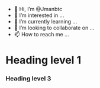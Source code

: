 - 👋 Hi, I’m @Jmanbtc
- 👀 I’m interested in ...
- 🌱 I’m currently learning ...
- 💞️ I’m looking to collaborate on ...
- 📫 How to reach me ...

<h1>Heading level 1 </h1>

<h3>Heading level 3</h3>
